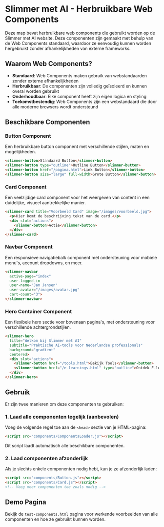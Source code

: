 # Slimmer met AI - Herbruikbare Web Components

Deze map bevat herbruikbare web components die gebruikt worden op de Slimmer met AI website. Deze componenten zijn gemaakt met behulp van de Web Components standaard, waardoor ze eenvoudig kunnen worden hergebruikt zonder afhankelijkheden van externe frameworks.

## Waarom Web Components?

- **Standaard**: Web Components maken gebruik van webstandaarden zonder externe afhankelijkheden
- **Herbruikbaar**: De componenten zijn volledig geïsoleerd en kunnen overal worden gebruikt
- **Onderhoudbaar**: Elke component heeft zijn eigen logica en styling
- **Toekomstbestendig**: Web Components zijn een webstandaard die door alle moderne browsers wordt ondersteund

## Beschikbare Componenten

### Button Component
Een herbruikbare button component met verschillende stijlen, maten en mogelijkheden.

```html
<slimmer-button>Standaard Button</slimmer-button>
<slimmer-button type="outline">Outline Button</slimmer-button>
<slimmer-button href="/pagina.html">Link Button</slimmer-button>
<slimmer-button size="large" full-width>Grote Button</slimmer-button>
```

### Card Component
Een veelzijdige card component voor het weergeven van content in een duidelijke, visueel aantrekkelijke manier.

```html
<slimmer-card title="Voorbeeld Card" image="/images/voorbeeld.jpg">
  <p>Hier komt de beschrijving tekst van de card.</p>
  <div slot="actions">
    <slimmer-button>Actie</slimmer-button>
  </div>
</slimmer-card>
```

### Navbar Component
Een responsieve navigatiebalk component met ondersteuning voor mobiele menu's, account dropdowns, en meer.

```html
<slimmer-navbar 
  active-page="index"
  user-logged-in
  user-name="Jan Jansen"
  user-avatar="/images/avatar.jpg"
  cart-count="3">
</slimmer-navbar>
```

### Hero Container Component
Een flexibele hero sectie voor bovenaan pagina's, met ondersteuning voor verschillende achtergrondstijlen.

```html
<slimmer-hero 
  title="Welkom bij Slimmer met AI" 
  subtitle="Praktische AI-tools voor Nederlandse professionals"
  background="gradient"
  centered>
  <div slot="actions">
    <slimmer-button href="/tools.html">Bekijk Tools</slimmer-button>
    <slimmer-button href="/e-learnings.html" type="outline">Ontdek E-learnings</slimmer-button>
  </div>
</slimmer-hero>
```

## Gebruik

Er zijn twee manieren om deze componenten te gebruiken:

### 1. Laad alle componenten tegelijk (aanbevolen)

Voeg de volgende regel toe aan de `<head>` sectie van je HTML-pagina:

```html
<script src="components/ComponentsLoader.js"></script>
```

Dit script laadt automatisch alle beschikbare componenten.

### 2. Laad componenten afzonderlijk

Als je slechts enkele componenten nodig hebt, kun je ze afzonderlijk laden:

```html
<script src="components/Button.js"></script>
<script src="components/Card.js"></script>
<!-- Voeg meer componenten toe zoals nodig -->
```

## Demo Pagina

Bekijk de `test-components.html` pagina voor werkende voorbeelden van alle componenten en hoe ze gebruikt kunnen worden. 